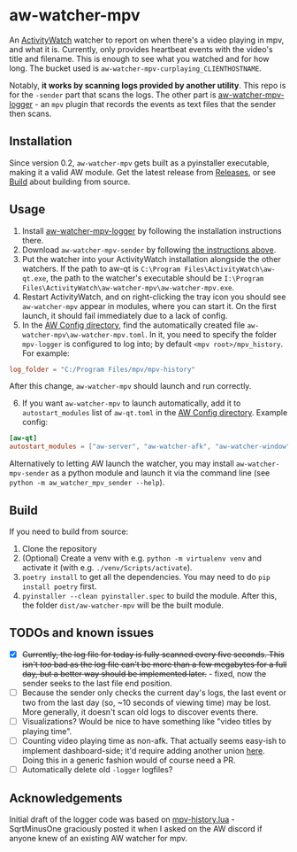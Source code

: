 # aw-watcher-mpv
An [ActivityWatch](https://github.com/ActivityWatch/activitywatch) watcher to report on when there's a video playing in mpv, and what it is.
Currently, only provides heartbeat events with the video's title and filename. This is enough to see what you watched and for how long.
The bucket used is `aw-watcher-mpv-curplaying_CLIENTHOSTNAME`.

Notably, **it works by scanning logs provided by another utility**. This repo is for the `-sender` part that scans the logs. The other part is [aw-watcher-mpv-logger](https://github.com/RundownRhino/aw-watcher-mpv-logger) - an `mpv` plugin that records the events as text files that the sender then scans.

## Installation
Since version 0.2, `aw-watcher-mpv` gets built as a pyinstaller executable, making it a valid AW module. Get the latest release from [Releases](https://github.com/RundownRhino/aw-watcher-mpv-sender/releases/latest), or see [Build](#build) about building from source.

## Usage
1. Install [aw-watcher-mpv-logger](https://github.com/RundownRhino/aw-watcher-mpv-logger) by following the installation instructions there.
2. Download `aw-watcher-mpv-sender` by following [the instructions above](#installation).
3. Put the watcher into your ActivityWatch installation alongside the other watchers. If the path to aw-qt is `C:\Program Files\ActivityWatch\aw-qt.exe`, the path to the watcher's executable should be `I:\Program Files\ActivityWatch\aw-watcher-mpv\aw-watcher-mpv.exe`.
4. Restart ActivityWatch, and on right-clicking the tray icon you should see `aw-watcher-mpv` appear in modules, where you can start it. On the first launch, it should fail immediately due to a lack of config.
5. In the [AW Config directory](https://docs.activitywatch.net/en/latest/directories.html#config), find the automatically created file `aw-watcher-mpv\aw-watcher-mpv.toml`. In it, you need to specify the folder `mpv-logger` is configured to log into; by default `<mpv root>/mpv_history`. For example:
```toml
log_folder = "C:/Program Files/mpv/mpv-history"
```
After this change, `aw-watcher-mpv` should launch and run correctly.

6. If you want `aw-watcher-mpv` to launch automatically, add it to `autostart_modules` list of `aw-qt.toml` in the [AW Config directory](https://docs.activitywatch.net/en/latest/directories.html#config). Example config:
```toml
[aw-qt]
autostart_modules = ["aw-server", "aw-watcher-afk", "aw-watcher-window", "aw-watcher-mpv"]
```

Alternatively to letting AW launch the watcher, you may install `aw-watcher-mpv-sender` as a python module and launch it via the command line (see `python -m aw_watcher_mpv_sender --help`).

## Build
If you need to build from source:
1. Clone the repository
2. (Optional) Create a venv with e.g. `python -m virtualenv venv` and activate it (with e.g. `./venv/Scripts/activate`).
3. `poetry install` to get all the dependencies. You may need to do `pip install poetry` first.
4. `pyinstaller --clean pyinstaller.spec` to build the module.
After this, the folder `dist/aw-watcher-mpv` will be the built module.

## TODOs and known issues
- [X] ~~Currently, the log file for today is fully scanned every five seconds. This isn't *too* bad as the log file can't be more than a few megabytes for a full day, but a better way should be implemented later.~~ - fixed, now the sender seeks to the last file end position.
- [ ] Because the sender only checks the current day's logs, the last event or two from the last day (so, ~10 seconds of viewing time) may be lost. More generally, it doesn't scan old logs to discover events there.
- [ ] Visualizations? Would be nice to have something like "video titles by playing time".
- [ ] Counting video playing time as non-afk. That actually seems easy-ish to implement dashboard-side; it'd require adding another union [here](https://github.com/ActivityWatch/aw-webui/blob/74778e06d2ad702ff3e60582f28b3fda043f0488/src/queries.ts#L124-L130). Doing this in a generic fashion would of course need a PR.
- [ ] Automatically delete old `-logger` logfiles?

## Acknowledgements
Initial draft of the logger code was based on [mpv-history.lua](https://github.com/SqrtMinusOne/dotfiles/blob/d093e755fd97a88157d10f4df7353a1729071ee5/.config/mpv/scripts/mpv-history.lua) - SqrtMinusOne graciously posted it when I asked on the AW discord if anyone knew of an existing AW watcher for mpv.